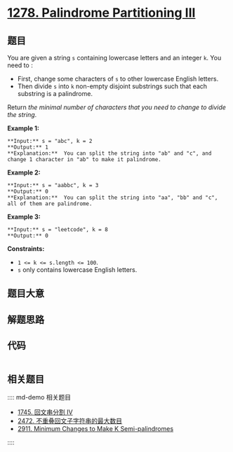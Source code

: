 # [1278. Palindrome Partitioning III](https://leetcode.com/problems/palindrome-partitioning-iii)

## 题目

You are given a string `s` containing lowercase letters and an integer `k`.
You need to :

  * First, change some characters of `s` to other lowercase English letters.
  * Then divide `s` into `k` non-empty disjoint substrings such that each substring is a palindrome.

Return _the minimal number of characters that you need to change to divide the
string_.



**Example 1:**

    
    
    **Input:** s = "abc", k = 2
    **Output:** 1
    **Explanation:**  You can split the string into "ab" and "c", and change 1 character in "ab" to make it palindrome.
    

**Example 2:**

    
    
    **Input:** s = "aabbc", k = 3
    **Output:** 0
    **Explanation:**  You can split the string into "aa", "bb" and "c", all of them are palindrome.

**Example 3:**

    
    
    **Input:** s = "leetcode", k = 8
    **Output:** 0
    



**Constraints:**

  * `1 <= k <= s.length <= 100`.
  * `s` only contains lowercase English letters.


## 题目大意

## 解题思路

## 代码

```javascript

```

## 相关题目

:::: md-demo 相关题目
- [1745. 回文串分割 IV](https://leetcode.com/problems/palindrome-partitioning-iv)
- [2472. 不重叠回文子字符串的最大数目](https://leetcode.com/problems/maximum-number-of-non-overlapping-palindrome-substrings)
- [2911. Minimum Changes to Make K Semi-palindromes](https://leetcode.com/problems/minimum-changes-to-make-k-semi-palindromes)

::::
